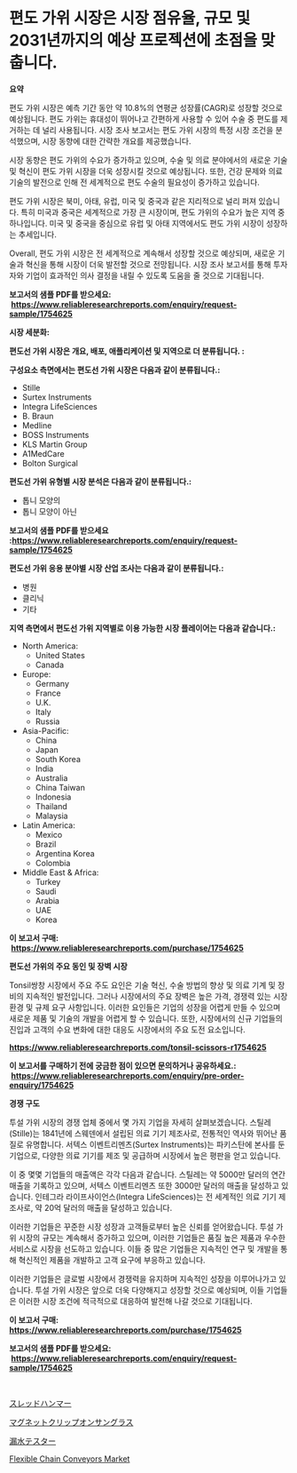 <p><h1>편도 가위 시장은 시장 점유율, 규모 및 2031년까지의 예상 프로젝션에 초점을 맞춥니다.</h1></p><p><strong>요약</strong></p>
<p><p>편도 가위 시장은 예측 기간 동안 약 10.8%의 연평균 성장률(CAGR)로 성장할 것으로 예상됩니다. 편도 가위는 휴대성이 뛰어나고 간편하게 사용할 수 있어 수술 중 편도를 제거하는 데 널리 사용됩니다. 시장 조사 보고서는 편도 가위 시장의 특정 시장 조건을 분석했으며, 시장 동향에 대한 간략한 개요를 제공했습니다. </p><p>시장 동향은 편도 가위의 수요가 증가하고 있으며, 수술 및 의료 분야에서의 새로운 기술 및 혁신이 편도 가위 시장을 더욱 성장시킬 것으로 예상됩니다. 또한, 건강 문제와 의료 기술의 발전으로 인해 전 세계적으로 편도 수술의 필요성이 증가하고 있습니다.</p><p>편도 가위 시장은 북미, 아태, 유럽, 미국 및 중국과 같은 지리적으로 널리 퍼져 있습니다. 특히 미국과 중국은 세계적으로 가장 큰 시장이며, 편도 가위의 수요가 높은 지역 중 하나입니다. 미국 및 중국을 중심으로 유럽 및 아태 지역에서도 편도 가위 시장이 성장하는 추세입니다.</p><p>Overall, 편도 가위 시장은 전 세계적으로 계속해서 성장할 것으로 예상되며, 새로운 기술과 혁신을 통해 시장이 더욱 발전할 것으로 전망됩니다. 시장 조사 보고서를 통해 투자자와 기업이 효과적인 의사 결정을 내릴 수 있도록 도움을 줄 것으로 기대됩니다.</p></p>
<p><strong>보고서의 샘플 PDF를 받으세요: &nbsp;<a href="https://www.reliableresearchreports.com/enquiry/request-sample/1754625">https://www.reliableresearchreports.com/enquiry/request-sample/1754625</a></strong></p>
<p><strong>시장 세분화:</strong></p>
<p><strong> 편도선 가위 시장은 개요, 배포, 애플리케이션 및 지역으로 더 분류됩니다. :</strong></p>
<p><strong>구성요소 측면에서는 편도선 가위 시장은 다음과 같이 분류됩니다.:</strong></p>
<p><ul><li>Stille</li><li>Surtex Instruments</li><li>Integra LifeSciences</li><li>B. Braun</li><li>Medline</li><li>BOSS Instruments</li><li>KLS Martin Group</li><li>A1MedCare</li><li>Bolton Surgical</li></ul></p>
<p><strong> 편도선 가위 유형별 시장 분석은 다음과 같이 분류됩니다.:</strong></p>
<p><ul><li>톱니 모양의</li><li>톱니 모양이 아닌</li></ul></p>
<p><strong>보고서의 샘플 PDF를 받으세요 :<a href="https://www.reliableresearchreports.com/enquiry/request-sample/1754625">https://www.reliableresearchreports.com/enquiry/request-sample/1754625</a></strong></p>
<p><strong> 편도선 가위 응용 분야별 시장 산업 조사는 다음과 같이 분류됩니다.:</strong></p>
<p><ul><li>병원</li><li>클리닉</li><li>기타</li></ul></p>
<p><strong>지역 측면에서 편도선 가위 지역별로 이용 가능한 시장 플레이어는 다음과 같습니다.:</strong></p>
<p><ul>
    <li>
        North America:
        <ul>
            <li>United States</li>
            <li>Canada</li>
        </ul>
    </li>
    <li>
        Europe:
        <ul>
            <li>Germany</li>
            <li>France</li>
            <li>U.K.</li>
            <li>Italy</li>
            <li>Russia</li>
        </ul>
    </li>
    <li>
        Asia-Pacific:
        <ul>
            <li>China</li>
            <li>Japan</li>
            <li>South Korea</li>
            <li>India</li>
            <li>Australia</li>
            <li>China Taiwan</li>
            <li>Indonesia</li>
            <li>Thailand</li>
            <li>Malaysia</li>
        </ul>
    </li>
    <li>
        Latin America:
        <ul>
            <li>Mexico</li>
            <li>Brazil</li>
            <li>Argentina Korea</li>
            <li>Colombia</li>
        </ul>
    </li>
    <li>
        Middle East & Africa:
        <ul>
            <li>Turkey</li>
            <li>Saudi</li>
            <li>Arabia</li>
            <li>UAE</li>
            <li>Korea</li>
        </ul>
    </li>
    </ul></p>
<p><strong>이 보고서 구매: &nbsp;<a href="https://www.reliableresearchreports.com/purchase/1754625">https://www.reliableresearchreports.com/purchase/1754625</a></strong></p>
<p><strong>편도선 가위의 주요 동인 및 장벽 시장</strong></p>
<p><p>Tonsil쌍창 시장에서 주요 주도 요인은 기술 혁신, 수술 방법의 향상 및 의료 기계 및 장비의 지속적인 발전입니다. 그러나 시장에서의 주요 장벽은 높은 가격, 경쟁력 있는 시장 환경 및 규제 요구 사항입니다. 이러한 요인들은 기업의 성장을 어렵게 만들 수 있으며 새로운 제품 및 기술의 개발을 어렵게 할 수 있습니다. 또한, 시장에서의 신규 기업들의 진입과 고객의 수요 변화에 대한 대응도 시장에서의 주요 도전 요소입니다.</p></p>
<p><strong><a href="https://www.reliableresearchreports.com/tonsil-scissors-r1754625">https://www.reliableresearchreports.com/tonsil-scissors-r1754625</a></strong></p>
<p><strong>이 보고서를 구매하기 전에 궁금한 점이 있으면 문의하거나 공유하세요.: &nbsp;<a href="https://www.reliableresearchreports.com/enquiry/pre-order-enquiry/1754625">https://www.reliableresearchreports.com/enquiry/pre-order-enquiry/1754625</a></strong></p>
<p><strong>경쟁 구도</strong></p>
<p><p>투설 가위 시장의 경쟁 업체 중에서 몇 가지 기업을 자세히 살펴보겠습니다. 스틸레(Stille)는 1841년에 스웨덴에서 설립된 의료 기기 제조사로, 전통적인 역사와 뛰어난 품질로 유명합니다. 서텍스 이벤트리멘츠(Surtex Instruments)는 파키스탄에 본사를 둔 기업으로, 다양한 의료 기기를 제조 및 공급하며 시장에서 높은 평판을 얻고 있습니다. </p><p>이 중 몇몇 기업들의 매출액은 각각 다음과 같습니다. 스틸레는 약 5000만 달러의 연간 매출을 기록하고 있으며, 서텍스 이벤트리멘츠 또한 3000만 달러의 매출을 달성하고 있습니다. 인테그라 라이프사이언스(Integra LifeSciences)는 전 세계적인 의료 기기 제조사로, 약 20억 달러의 매출을 달성하고 있습니다.</p><p>이러한 기업들은 꾸준한 시장 성장과 고객들로부터 높은 신뢰를 얻어왔습니다. 투설 가위 시장의 규모는 계속해서 증가하고 있으며, 이러한 기업들은 품질 높은 제품과 우수한 서비스로 시장을 선도하고 있습니다. 이들 중 많은 기업들은 지속적인 연구 및 개발을 통해 혁신적인 제품을 개발하고 고객 요구에 부응하고 있습니다. </p><p>이러한 기업들은 글로벌 시장에서 경쟁력을 유지하며 지속적인 성장을 이루어나가고 있습니다. 투설 가위 시장은 앞으로 더욱 다양해지고 성장할 것으로 예상되며, 이들 기업들은 이러한 시장 조건에 적극적으로 대응하여 발전해 나갈 것으로 기대됩니다.</p></p>
<p><strong>이 보고서 구매: &nbsp; <a href="https://www.reliableresearchreports.com/purchase/1754625">https://www.reliableresearchreports.com/purchase/1754625</a></strong></p>
<p><strong>보고서의 샘플 PDF를 받으세요: &nbsp;<a href="https://www.reliableresearchreports.com/enquiry/request-sample/1754625">https://www.reliableresearchreports.com/enquiry/request-sample/1754625</a></strong><strong></strong></p>
<p>&nbsp;</p>
<p><p><a href="https://medium.com/@michaelerde565/%E3%82%B9%E3%83%AC%E3%83%83%E3%82%B8%E3%83%8F%E3%83%B3%E3%83%9E%E3%83%BC%E3%82%BA%E5%B8%82%E5%A0%B4%E8%AA%BF%E6%9F%BB%E3%83%AC%E3%83%9D%E3%83%BC%E3%83%88-%E3%81%9D%E3%81%AE%E6%AD%B4%E5%8F%B2%E3%81%A82024%E5%B9%B4%E3%81%8B%E3%82%892031%E5%B9%B4%E3%81%BE%E3%81%A7%E3%81%AE%E4%BA%88%E6%B8%AC-07cd3641c286">スレッドハンマー</a></p><p><a href="https://medium.com/@elenorkiehn/%E7%A3%81%E6%B0%97%E3%82%AF%E3%83%AA%E3%83%83%E3%83%97%E3%82%AA%E3%83%B3%E3%82%B5%E3%83%B3%E3%82%B0%E3%83%A9%E3%82%B9%E5%B8%82%E5%A0%B4-2031%E5%B9%B4%E3%81%BE%E3%81%A7%E3%81%AE%E6%88%90%E5%8A%9F%E3%81%99%E3%82%8B%E3%83%93%E3%82%B8%E3%83%8D%E3%82%B9%E6%88%A6%E7%95%A5%E3%81%AE%E9%8D%B5%E3%81%AB%E3%81%AA%E3%82%8B%E4%BA%88%E6%B8%AC-5b4103377b0b">マグネットクリップオンサングラス</a></p><p><a href="https://github.com/one-cool-chick/Market-Research-Report-List-1/blob/main/342909327962.md">漏水テスター</a></p><p><a href="https://github.com/dimitrishawkinswaynenp91rgz/Market-Research-Report-List-2/blob/main/flexible-chain-conveyors-market.md">Flexible Chain Conveyors Market</a></p></p>